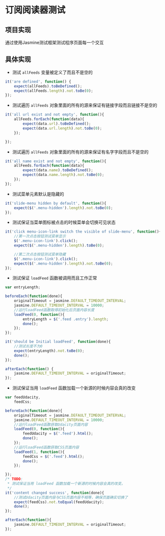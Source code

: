 # 订阅阅读器测试

## 项目实现

通过使用Jasmine测试框架测试程序页面每一个交互

## 具体实现
* 测试 `allFeeds` 变量被定义了而且不是空的
```js
it('are defined', function() {
    expect(allFeeds).toBeDefined();
    expect(allFeeds.length).not.toBe(0);
});
```

* 测试遍历 `allFeeds` 对象里面的所有的源来保证有链接字段而且链接不是空的
```js
it('all url exist and not empty', function(){
    allFeeds.forEach(function(data){
        expect(data.url).toBeDefined();
        expect(data.url.length).not.toBe(0);
    });

});
```

* 测试遍历 `allFeeds` 对象里面的所有的源来保证有名字字段而且不是空的
```js 
it('all name exist and not empty', function(){
    allFeeds.forEach(function(data){
        expect(data.name).toBeDefined();
        expect(data.name.length).not.toBe(0);
    });
});
```

* 测试菜单元素默认是隐藏的
```js 
it('slide-menu hidden by default', function(){
    expect($('.menu-hidden').length).not.toBe(0);
});
```

* 测试保证当菜单图标被点击的时候菜单会切换可见状态
```js 
it('click menu-icon-link switch the visible of slide-menu', function(){
    //第一次点击按钮测试菜单显示
    $('.menu-icon-link').click();
    expect($('.menu-hidden').length).toBe(0);

    //第二次点击按钮测试菜单隐藏
    $('.menu-icon-link').click();
    expect($('.menu-hidden').length).not.toBe(0);
});
```

* 测试保证 `loadFeed` 函数被调用而且工作正常
```js 
var entryLength;

beforeEach(function(done){
    originalTimeout = jasmine.DEFAULT_TIMEOUT_INTERVAL;
    jasmine.DEFAULT_TIMEOUT_INTERVAL = 10000; 
    //运行loadFeed函数取得初始化后页面内容长度
    loadFeed(0, function(){
        entryLength = $('.feed .entry').length;
        done();
    });
});

it('should be Initial loadFeed', function(done){
    //测试长度不为0
    expect(entryLength).not.toBe(0);
    done();
}); 

afterEach(function() {
    jasmine.DEFAULT_TIMEOUT_INTERVAL = originalTimeout;
});
```

* 测试保证当用 `loadFeed` 函数加载一个新源的时候内容会真的改变
```js 
var feedUdacity, 
    feedCss;

beforeEach(function(done){
    originalTimeout = jasmine.DEFAULT_TIMEOUT_INTERVAL;
    jasmine.DEFAULT_TIMEOUT_INTERVAL = 10000;
    //运行loadFeed函数获取Udacity页面内容
    loadFeed(0, function(){
        feedUdacity = $('.feed').html();
        done();
    });
    //运行loadFeed函数获取CSS页面内容
    loadFeed(1, function(){
        feedCss = $('.feed').html();
        done();
    });

});
/* TODO:
 * 测试保证当用 loadFeed 函数加载一个新源的时候内容会真的改变。
 */
it('content changed success', function(done){
    //测试Udacity页面内容与CSS页面内容不相等，确保页面确实切换了
    expect(feedCss).not.toEqual(feedUdacity);
    done();
});

afterEach(function(){
    jasmine.DEFAULT_TIMEOUT_INTERVAL = originalTimeout;
});
```
